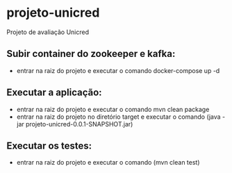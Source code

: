 # projeto-unicred
Projeto de avaliação Unicred

## Subir container do zookeeper e kafka:
* entrar na raiz do projeto e executar o comando docker-compose up -d

## Executar a aplicação:
* entrar na raiz do projeto e executar o comando mvn clean package
* entrar na raiz do projeto no diretório target e executar o comando (java -jar projeto-unicred-0.0.1-SNAPSHOT.jar)

## Executar os testes:
* entrar na raiz do projeto e executar o comando (mvn clean test)
